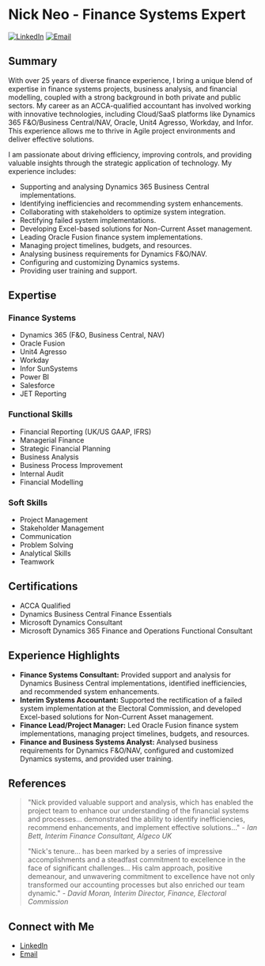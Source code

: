 # Nick Neo - Finance Systems Expert

[![LinkedIn](https://img.shields.io/badge/LinkedIn-Connect-blue?style=flat-square&logo=linkedin&logoColor=white)](https://www.linkedin.com/in/neonick)
[![Email](https://img.shields.io/badge/Email-Contact-green?style=flat-square&logo=gmail&logoColor=white)](mailto:nickneouk@gmail.com)

## Summary

With over 25 years of diverse finance experience, I bring a unique blend of expertise in finance systems projects, business analysis, and financial modelling, coupled with a strong background in both private and public sectors. My career as an ACCA-qualified accountant has involved working with innovative technologies, including Cloud/SaaS platforms like Dynamics 365 F&O/Business Central/NAV, Oracle, Unit4 Agresso, Workday, and Infor. This experience allows me to thrive in Agile project environments and deliver effective solutions.

I am passionate about driving efficiency, improving controls, and providing valuable insights through the strategic application of technology. My experience includes:

* Supporting and analysing Dynamics 365 Business Central implementations.
* Identifying inefficiencies and recommending system enhancements.
* Collaborating with stakeholders to optimize system integration.
* Rectifying failed system implementations.
* Developing Excel-based solutions for Non-Current Asset management.
* Leading Oracle Fusion finance system implementations.
* Managing project timelines, budgets, and resources.
* Analysing business requirements for Dynamics F&O/NAV.
* Configuring and customizing Dynamics systems.
* Providing user training and support.

## Expertise

### Finance Systems

* Dynamics 365 (F&O, Business Central, NAV)
* Oracle Fusion
* Unit4 Agresso
* Workday
* Infor SunSystems
* Power BI
* Salesforce
* JET Reporting

### Functional Skills

* Financial Reporting (UK/US GAAP, IFRS)
* Managerial Finance
* Strategic Financial Planning
* Business Analysis
* Business Process Improvement
* Internal Audit
* Financial Modelling

### Soft Skills

* Project Management
* Stakeholder Management
* Communication
* Problem Solving
* Analytical Skills
* Teamwork

## Certifications

* ACCA Qualified
* Dynamics Business Central Finance Essentials
* Microsoft Dynamics Consultant
* Microsoft Dynamics 365 Finance and Operations Functional Consultant

## Experience Highlights

* **Finance Systems Consultant:** Provided support and analysis for Dynamics Business Central implementations, identified inefficiencies, and recommended system enhancements.
* **Interim Systems Accountant:** Supported the rectification of a failed system implementation at the Electoral Commission, and developed Excel-based solutions for Non-Current Asset management.
* **Finance Lead/Project Manager:** Led Oracle Fusion finance system implementations, managing project timelines, budgets, and resources.
* **Finance and Business Systems Analyst:** Analysed business requirements for Dynamics F&O/NAV, configured and customized Dynamics systems, and provided user training.

## References

>   "Nick provided valuable support and analysis, which has enabled the project team to enhance our understanding of the financial systems and processes... demonstrated the ability to identify inefficiencies, recommend enhancements, and implement effective solutions..." - *Ian Bett, Interim Finance Consultant, Algeco UK*
>
>   "Nick's tenure... has been marked by a series of impressive accomplishments and a steadfast commitment to excellence in the face of significant challenges... His calm approach, positive demeanour, and unwavering commitment to excellence have not only transformed our accounting processes but also enriched our team dynamic." - *David Moran, Interim Director, Finance, Electoral Commission*

## Connect with Me

* [LinkedIn](https://www.linkedin.com/in/neonick)
* [Email](mailto:nickneouk@gmail.com)
